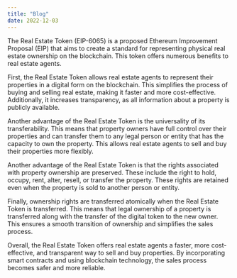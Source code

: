 ```yaml
---
title: "Blog"
date: 2022-12-03
--- 
```

The Real Estate Token (EIP-6065) is a proposed Ethereum Improvement Proposal (EIP) that aims to create a standard for representing physical real estate ownership on the blockchain. This token offers numerous benefits to real estate agents.

First, the Real Estate Token allows real estate agents to represent their properties in a digital form on the blockchain. This simplifies the process of buying and selling real estate, making it faster and more cost-effective. Additionally, it increases transparency, as all information about a property is publicly available.

Another advantage of the Real Estate Token is the universality of its transferability. This means that property owners have full control over their properties and can transfer them to any legal person or entity that has the capacity to own the property. This allows real estate agents to sell and buy their properties more flexibly.

Another advantage of the Real Estate Token is that the rights associated with property ownership are preserved. These include the right to hold, occupy, rent, alter, resell, or transfer the property. These rights are retained even when the property is sold to another person or entity.

Finally, ownership rights are transferred atomically when the Real Estate Token is transferred. This means that legal ownership of a property is transferred along with the transfer of the digital token to the new owner. This ensures a smooth transition of ownership and simplifies the sales process.

Overall, the Real Estate Token offers real estate agents a faster, more cost-effective, and transparent way to sell and buy properties. By incorporating smart contracts and using blockchain technology, the sales process becomes safer and more reliable.